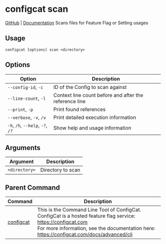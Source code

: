 # configcat scan
[GitHub](https://github.com/configcat/cli) | [Documentation](https://configcat.com/docs/advanced/cli)
Scans files for Feature Flag or Setting usages
## Usage
```
configcat [options] scan <directory>
```
## Options
| Option | Description |
| ------ | ----------- |
| `--config-id`, `-c` | ID of the Config to scan against |
| `--line-count`, `-l` | Context line count before and after the reference line |
| `--print`, `-p` | Print found references |
| `--verbose`, `-v`, `/v` | Print detailed execution information |
| `-h`, `/h`, `--help`, `-?`, `/?` | Show help and usage information |
## Arguments
| Argument | Description |
| ------ | ----------- |
| `<directory>` | Directory to scan |
## Parent Command
| Command | Description |
| ------ | ----------- |
| [configcat](index.md) | This is the Command Line Tool of ConfigCat.<br/>ConfigCat is a hosted feature flag service: https://configcat.com<br/>For more information, see the documentation here: https://configcat.com/docs/advanced/cli |
